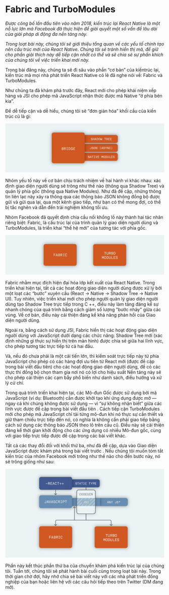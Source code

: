 # Fabric and TurboModules

*Được công bố lần đầu tiên vào năm 2018, kiến ​​trúc lại React Native là một nỗ lực lớn mà Facebook đã thực hiện để giải quyết một số vấn đề lâu dài của giải pháp di động đa nền tảng này.*

*Trong loạt bài này, chúng tôi sẽ giới thiệu tổng quan về các yếu tố chính tạo nên cấu trúc mới của React Native. Chúng tôi sẽ tránh hiển thị mã, để giữ cho phần giải thích này dễ tiếp cận nhất có thể và sẽ chia sẻ sự phấn khích của chúng tôi về việc triển khai mới này.*

Trong bài đăng này, chúng ta sẽ đi sâu vào phần “cơ bản” của kiến ​​trúc lại, kiến ​​trúc mà mọi nhà phát triển React Native có lẽ đã nghe nói về: Fabric và TurboModules.

Như chúng ta đã khám phá trước đây, React mới cho phép khái niệm xếp hàng và JSI cho phép mã JavaScript nhận thức được mã Native “ở phía bên kia”.

Để dễ tiếp cận và dễ hiểu, chúng tôi sẽ “đơn giản hóa” khối cầu của kiến ​​trúc cũ là gì:

![alt](old-3.webp)

Nhóm yếu tố này về cơ bản chịu trách nhiệm về hai hành vi khác nhau: xác định giao diện người dùng sẽ trông như thế nào (thông qua Shadow Tree) và quản lý phía gốc (thông qua Native Modules). Như đã đề cập, những thông tin liên lạc này xảy ra thông qua các thông báo JSON không đồng bộ được gửi và gửi qua lại, qua một kênh giao tiếp, như bạn có thể mong đợi, có thể bị tắc nghẽn và dẫn đến trải nghiệm không tối ưu.

Nhóm Facebook đã quyết định chia cầu nối khổng lồ này thành hai tác nhân riêng biệt: Fabric, là cấu trúc lại của trình quản lý giao diện người dùng và TurboModules, là triển khai “thế hệ mới” của tương tác với phía gốc.

![alt](new-3.webp)

Fabric nhằm mục đích hiện đại hóa lớp kết xuất của React Native. Trong triển khai hiện tại, tất cả các hoạt động giao diện người dùng được xử lý bởi một loạt các “bước” xuyên cầu (React -> Native -> Shadow Tree -> Native UI). Tuy nhiên, việc triển khai mới cho phép người quản lý giao diện người dùng tạo Shadow Tree trực tiếp trong C ++, điều này làm tăng đáng kể sự nhanh chóng của quá trình bằng cách giảm số lượng "bước nhảy" giữa các vùng. Về cơ bản, điều này cải thiện đáng kể khả năng phản hồi của Giao diện người dùng.

Ngoài ra, bằng cách sử dụng JSI, Fabric hiển thị các hoạt động giao diện người dùng với JavaScript dưới dạng các chức năng: Shadow Tree mới (xác định những gì thực sự hiển thị trên màn hình) được chia sẻ giữa hai lĩnh vực, cho phép tương tác trực tiếp từ cả hai đầu.

Và, nếu đó chưa phải là một cải tiến lớn, thì kiểm soát trực tiếp này từ phía JavaScript cho phép có các hàng đợi ưu tiên từ React mới (được đề cập trong bài viết đầu tiên) cho các hoạt động giao diện người dùng, để có các thực thi đồng bộ chọn tham gia nơi nó có lợi cho hiệu suất Nền tảng này sẽ cho phép cải thiện các cạm bẫy phổ biến như danh sách, điều hướng và xử lý cử chỉ.

Trong quá trình triển khai hiện tại, các Mô-đun Gốc được sử dụng bởi mã JavaScript (ví dụ: Bluetooth) cần được khởi tạo khi ứng dụng được mở — ngay cả khi chúng không được sử dụng — vì “sự không nhận biết” giữa các lĩnh vực được đề cập trong bài viết đầu tiên . Cách tiếp cận TurboModules mới cho phép mã JavaScript chỉ tải từng mô-đun khi nó thực sự cần thiết và giữ tham chiếu trực tiếp đến nó, có nghĩa là không cần phải giao tiếp bằng cách sử dụng các thông báo JSON theo lô trên cầu cũ. Điều này sẽ cải thiện đáng kể thời gian khởi động cho các ứng dụng có nhiều Mô-đun gốc, cùng với giao tiếp trực tiếp được đề cập trong các bài viết khác.

Tất cả các thay đổi đối với khối thứ ba, như đã đề cập, dựa vào Giao diện JavaScript được khám phá trong bài viết trước . Nếu chúng tôi muốn tóm tắt kiến ​​trúc của nhóm Facebook mới trông như thế nào cho đến bước này, nó sẽ trông giống như sau:

![alt](new-5.webp)

Phần này kết thúc phần thứ ba của chuyến khám phá kiến ​​trúc lại của chúng tôi. Tuần tới, chúng tôi sẽ phát hành bài cuối cùng trong loạt bài này. Trong thời gian chờ đợi, hãy nhớ chia sẻ bài viết này với các nhà phát triển đồng nghiệp của bạn hoặc liên hệ với các câu hỏi tiếp theo trên Twitter (DM đang mở).

